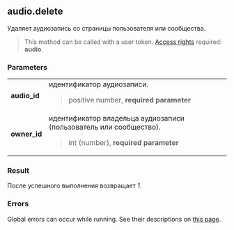 ## audio.delete

Удаляет аудиозапись со страницы пользователя или сообщества.

> This method can be called with a user token. [Access rights](https://vk.com/dev/permissions) required: **audio**.

### Parameters

<table>
  <tr>
    <td>
      <b>audio_id</b>
    </td>
    <td>
      идентификатор аудиозаписи.
      <blockquote>
        positive number, <b>required parameter</b>
      </blockquote>
    </td>
  </tr>
  <tr>
    <td>
      <b>owner_id</b>
    </td>
    <td>
      идентификатор владельца аудиозаписи (пользователь или сообщество).
      <blockquote>
        int (number), <b>required parameter</b>
      </blockquote>
    </td>
  </tr>
</table>

### Result

После успешного выполнения возвращает <i>1</i>.

### Errors

Global errors can occur while running. See their descriptions on [this page](https://vk.com/dev/errors).
